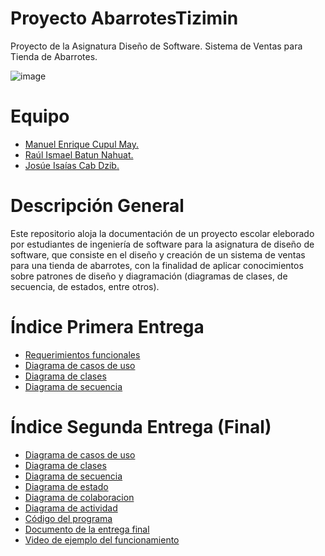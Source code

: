 # Proyecto AbarrotesTizimin
Proyecto de la Asignatura Diseño de Software. Sistema de Ventas para Tienda de Abarrotes.

![image](https://github.com/ManuelC13/Abarrotes_Tizimin/assets/114542854/35a6fe35-c7de-4e7b-a9e3-a613458b648f)

# Equipo

* [Manuel Enrique Cupul May.](https://github.com/ManuelC13)
* [Raúl Ismael Batun Nahuat.](https://github.com/RaulNahuat)
* [Josúe Isaías Cab Dzib.](https://github.com/JosueICD)

# Descripción General
Este repositorio aloja la documentación de un proyecto escolar eleborado por estudiantes de ingeniería de software para la asignatura de diseño de software, que consiste en el diseño y creación de un sistema de ventas para una tienda de abarrotes, con la finalidad de aplicar conocimientos sobre patrones de diseño y diagramación (diagramas de clases, de secuencia, de estados, entre otros).

# Índice Primera Entrega
* [Requerimientos funcionales](Documentación/Primera_Entrega/Requerimientos_funcionales.pdf)
* [Diagrama de casos de uso](Documentación/Primera_Entrega/Diagrama_de_casos_de_uso.png)
* [Diagrama de clases](Documentación/Primera_Entrega/Diagrama_de_Clases.png)
* [Diagrama de secuencia](Documentación/Primera_Entrega/Diagrama_de_secuencia.png)

# Índice Segunda Entrega (Final)
* [Diagrama de casos de uso](Documentación/Segunda_Entrega/DiagramaCasosDeUso.png)
* [Diagrama de clases](Documentación/Segunda_Entrega/DiagramaDeClases.png)
* [Diagrama de secuencia](Documentación/Segunda_Entrega/DiagramaDeSecuencia.png)
* [Diagrama de estado](Documentación/Segunda_Entrega/DiagramaDeEstados.png)
* [Diagrama de colaboracion](Documentación/Segunda_Entrega/DiagramaDeColaboración.png)
* [Diagrama de actividad](Documentación/Segunda_Entrega/DiagramaDeActividad.png)
* [Código del programa](Documentación/Segunda_Entrega/Código_Del_Programa)
* [Documento de la entrega final](Documentación/Segunda_Entrega/EntregaProyectoFinal.docx)
* [Video de ejemplo del funcionamiento](Documentación/Segunda_Entrega/EjemploFuncionamiento.mp4)
